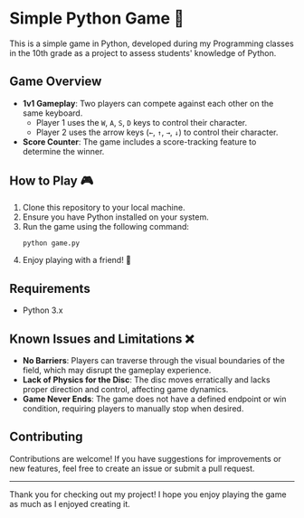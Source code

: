 # Simple Python Game 🏒

This is a simple game in Python, developed during my Programming classes in the 10th grade as a project to assess students' knowledge of Python.

## Game Overview

- **1v1 Gameplay**: Two players can compete against each other on the same keyboard.
  - Player 1 uses the `W`, `A`, `S`, `D` keys to control their character.
  - Player 2 uses the arrow keys (`←`, `↑`, `→`, `↓`) to control their character.
- **Score Counter**: The game includes a score-tracking feature to determine the winner.

## How to Play 🎮

1. Clone this repository to your local machine.
2. Ensure you have Python installed on your system.
3. Run the game using the following command:
   ```bash
   python game.py
   ```
4. Enjoy playing with a friend! 👥

## Requirements

- Python 3.x

## Known Issues and Limitations ❌

- **No Barriers**: Players can traverse through the visual boundaries of the field, which may disrupt the gameplay experience.
- **Lack of Physics for the Disc**: The disc moves erratically and lacks proper direction and control, affecting game dynamics.
- **Game Never Ends**: The game does not have a defined endpoint or win condition, requiring players to manually stop when desired.

## Contributing

Contributions are welcome! If you have suggestions for improvements or new features, feel free to create an issue or submit a pull request.

---

Thank you for checking out my project! I hope you enjoy playing the game as much as I enjoyed creating it.

